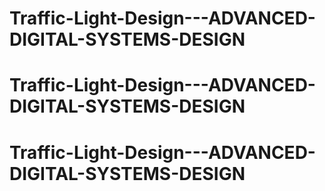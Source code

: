# Traffic-Light-Design---ADVANCED-DIGITAL-SYSTEMS-DESIGN
# Traffic-Light-Design---ADVANCED-DIGITAL-SYSTEMS-DESIGN
# Traffic-Light-Design---ADVANCED-DIGITAL-SYSTEMS-DESIGN
